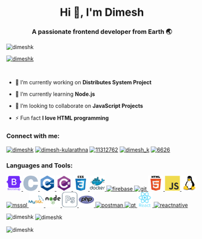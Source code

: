 <h1 align="center">Hi 👋, I'm Dimesh</h1>
<h3 align="center">A passionate frontend developer from Earth 🌏</h3>

<p align="left"> <img src="https://komarev.com/ghpvc/?username=dimeshk&label=Profile%20views&color=0e75b6&style=flat" alt="dimeshk" /> </p>

<p align="left"> <a href="https://github.com/ryo-ma/github-profile-trophy"><img src="https://github-profile-trophy.vercel.app/?username=dimeshk" alt="dimeshk" /></a> </p>

<p align="left"> <a href="https://twitter.com/" target="blank"><img src="https://img.shields.io/twitter/follow/?logo=twitter&style=for-the-badge" alt="" /></a> </p>

- 🔭 I’m currently working on **Distributes System Project**

- 🌱 I’m currently learning **Node.js**

- 👯 I’m looking to collaborate on **JavaScript Projects**

- ⚡ Fun fact **I love HTML programming**

<h3 align="left">Connect with me:</h3>
<p align="left">
<a href="https://dev.to/dimeshk" target="blank"><img align="center" src="https://cdn.jsdelivr.net/npm/simple-icons@3.0.1/icons/dev-dot-to.svg" alt="dimeshk" height="30" width="40" /></a>
<a href="https://linkedin.com/in/dimesh-kularathna" target="blank"><img align="center" src="https://cdn.jsdelivr.net/npm/simple-icons@3.0.1/icons/linkedin.svg" alt="dimesh-kularathna" height="30" width="40" /></a>
<a href="https://stackoverflow.com/users/11312762" target="blank"><img align="center" src="https://cdn.jsdelivr.net/npm/simple-icons@3.0.1/icons/stackoverflow.svg" alt="11312762" height="30" width="40" /></a>
<a href="https://instagram.com/dimesh_k" target="blank"><img align="center" src="https://cdn.jsdelivr.net/npm/simple-icons@3.0.1/icons/instagram.svg" alt="dimesh_k" height="30" width="40" /></a>
<a href="https://discord.gg/6626" target="blank"><img align="center" src="https://cdn.jsdelivr.net/npm/simple-icons@3.0.1/icons/discord.svg" alt="6626" height="30" width="40" /></a>
</p>

<h3 align="left">Languages and Tools:</h3>
<p align="left"> <a href="https://getbootstrap.com" target="_blank"> <img src="https://raw.githubusercontent.com/devicons/devicon/master/icons/bootstrap/bootstrap-plain-wordmark.svg" alt="bootstrap" width="40" height="40"/> </a> <a href="https://www.cprogramming.com/" target="_blank"> <img src="https://raw.githubusercontent.com/devicons/devicon/master/icons/c/c-original.svg" alt="c" width="40" height="40"/> </a> <a href="https://www.w3schools.com/cpp/" target="_blank"> <img src="https://raw.githubusercontent.com/devicons/devicon/master/icons/cplusplus/cplusplus-original.svg" alt="cplusplus" width="40" height="40"/> </a> <a href="https://www.w3schools.com/cs/" target="_blank"> <img src="https://raw.githubusercontent.com/devicons/devicon/master/icons/csharp/csharp-original.svg" alt="csharp" width="40" height="40"/> </a> <a href="https://www.w3schools.com/css/" target="_blank"> <img src="https://raw.githubusercontent.com/devicons/devicon/master/icons/css3/css3-original-wordmark.svg" alt="css3" width="40" height="40"/> </a> <a href="https://www.docker.com/" target="_blank"> <img src="https://raw.githubusercontent.com/devicons/devicon/master/icons/docker/docker-original-wordmark.svg" alt="docker" width="40" height="40"/> </a> <a href="https://firebase.google.com/" target="_blank"> <img src="https://www.vectorlogo.zone/logos/firebase/firebase-icon.svg" alt="firebase" width="40" height="40"/> </a> <a href="https://git-scm.com/" target="_blank"> <img src="https://www.vectorlogo.zone/logos/git-scm/git-scm-icon.svg" alt="git" width="40" height="40"/> </a> <a href="https://www.w3.org/html/" target="_blank"> <img src="https://raw.githubusercontent.com/devicons/devicon/master/icons/html5/html5-original-wordmark.svg" alt="html5" width="40" height="40"/> </a> <a href="https://developer.mozilla.org/en-US/docs/Web/JavaScript" target="_blank"> <img src="https://raw.githubusercontent.com/devicons/devicon/master/icons/javascript/javascript-original.svg" alt="javascript" width="40" height="40"/> </a> <a href="https://www.linux.org/" target="_blank"> <img src="https://raw.githubusercontent.com/devicons/devicon/master/icons/linux/linux-original.svg" alt="linux" width="40" height="40"/> </a> <a href="https://www.microsoft.com/en-us/sql-server" target="_blank"> <img src="https://cdn.worldvectorlogo.com/logos/microsoft-sql-server.svg" alt="mssql" width="40" height="40"/> </a> <a href="https://www.mysql.com/" target="_blank"> <img src="https://raw.githubusercontent.com/devicons/devicon/master/icons/mysql/mysql-original-wordmark.svg" alt="mysql" width="40" height="40"/> </a> <a href="https://nodejs.org" target="_blank"> <img src="https://raw.githubusercontent.com/devicons/devicon/master/icons/nodejs/nodejs-original-wordmark.svg" alt="nodejs" width="40" height="40"/> </a> <a href="https://www.photoshop.com/en" target="_blank"> <img src="https://raw.githubusercontent.com/devicons/devicon/master/icons/photoshop/photoshop-line.svg" alt="photoshop" width="40" height="40"/> </a> <a href="https://www.php.net" target="_blank"> <img src="https://raw.githubusercontent.com/devicons/devicon/master/icons/php/php-original.svg" alt="php" width="40" height="40"/> </a> <a href="https://postman.com" target="_blank"> <img src="https://www.vectorlogo.zone/logos/getpostman/getpostman-icon.svg" alt="postman" width="40" height="40"/> </a> <a href="https://www.qt.io/" target="_blank"> <img src="https://upload.wikimedia.org/wikipedia/commons/0/0b/Qt_logo_2016.svg" alt="qt" width="40" height="40"/> </a> <a href="https://reactjs.org/" target="_blank"> <img src="https://raw.githubusercontent.com/devicons/devicon/master/icons/react/react-original-wordmark.svg" alt="react" width="40" height="40"/> </a> <a href="https://reactnative.dev/" target="_blank"> <img src="https://reactnative.dev/img/header_logo.svg" alt="reactnative" width="40" height="40"/> </a> </p>

<p><img align="left" src="https://github-readme-stats.vercel.app/api/top-langs?username=dimeshk&show_icons=true&locale=en&layout=compact" alt="dimeshk" /></p>

<p>&nbsp;<img align="center" src="https://github-readme-stats.vercel.app/api?username=dimeshk&show_icons=true&locale=en" alt="dimeshk" /></p>

<p><img align="center" src="https://github-readme-streak-stats.herokuapp.com/?user=dimeshk&" alt="dimeshk" /></p>
